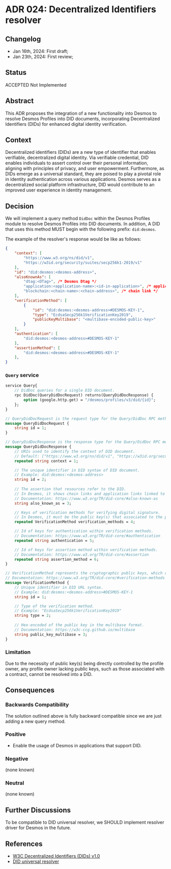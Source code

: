 # ADR 024: Decentralized Identifiers resolver

## Changelog

- Jan 16th, 2024: First draft;
- Jan 23th, 2024: First review;

## Status

ACCEPTED Not Implemented

## Abstract

This ADR proposes the integration of a new functionality into Desmos to resolve Desmos Profiles into DID documents, incorporating Decentralized Identifiers (DIDs) for enhanced digital identity verification.

## Context

Decentralized identifiers (DIDs) are a new type of identifier that enables verifiable, decentralized digital identity. Via verifiable credential, DID enables individuals to assert control over their personal information, aligning with principles of privacy, and user empowerment. Furthermore, as DIDs emerge as a universal standard, they are poised to play a pivotal role in identity authentication across various applications. Desmos serves as a decentralized social platform infrastructure, DID would contribute to an improved user experience in identity management.

## Decision

We will implement a query method `DidDoc` within the Desmos Profiles module to resolve Desmos Profiles into DID documents. In addition, A DID that uses this method MUST begin with the following prefix: `did:desmos`.

The example of the resolver's response would be like as follows:

```json
{
    "context": [
        "https://www.w3.org/ns/did/v1",
        "https://w3id.org/security/suites/secp256k1-2019/v1"
    ],
    "id": "did:desmos:<desmos-address>",
    "alsoKnownAs": [
        "dtag:<DTag>", /* Desmos Dtag */
        "application:<application-name>:<id-in-application>", /* application link */
        "blockchain:<chain-name>:<chain-address>", /* chain link */
    ],
    "verificationMethod": [
        {
            "id": "did:desmos:<desmos-address>#DESMOS-KEY-1",
            "type": "EcdsaSecp256k1VerificationKey2019",
            "publicKeyMultibase": "<multibase-encoded-public-key>"
        }
    ],
    "authentication": [
        "did:desmos:<desmos-address>#DESMOS-KEY-1"
    ],
    "assertionMethod": [
        "did:desmos:<desmos-address>#DESMOS-KEY-1"
    ],
}
```

### `Query` service

```protobuf
service Query{
    // DidDoc queries for a single DID document. 
    rpc DidDoc(QueryDidDocRequest) returns(QueryDidDocResponse) {
        option (google.http.get) = "/desmos/profiles/v3/did/{id}";
    };
}

// QueryDidDocRequest is the request type for the Query/DidDoc RPC method
message QueryDidDocRequest {
    string id = 1;
}

// QueryDidDocResponse is the response type for the Query/DidDoc RPC method
message QueryDidDocResponse {
    // URIs used to identify the context of DID document.
    // Default: ["https://www.w3.org/ns/did/v1", "https://w3id.org/security/suites/secp256k1-2019/v1"]
    repeated string context = 1;

    // The unique identifier in DID syntax of DID document.
    // Example: did:desmos:<desmos-address> 
    string id = 2;
    
    // The assertion that resources refer to the DID.
    // In Desmos, it shows chain links and application links linked to profile.
    // Documentation: https://www.w3.org/TR/did-core/#also-known-as
    string also_known_as = 3;

    // Keys of verification methods for verifying digital signature.
    // In Desmos, it must be the public key(s) that associated to the profile owner.
    repeated VerificationMethod verification_methods = 4;

    // Id of keys for authentication within verification methods.
    // Documentation: https://www.w3.org/TR/did-core/#authentication
    repeated string authentication = 5;

    // Id of keys for assertion method within verification methods.
    // Documentation: https://www.w3.org/TR/did-core/#assertion
    repeated string assertion_method = 6;
}

// VerificationMethod represents the cryptographic public keys, which can be used to authenticate interaction.
// Documentation: https://www.w3.org/TR/did-core/#verification-methods
message VerificationMethod {
    // Unique identifier in DID URL syntax.
    // Example: did:desmos:<desmos-address>#DESMOS-KEY-1
    string id = 1;

    // Type of the verification method.
    // Example: "EcdsaSecp256k1VerificationKey2019"
    string type = 2;
    
    // Hex-encoded of the public key in the multibase format.
    // Documentation: https://w3c-ccg.github.io/multibase
    string public_key_multibase = 3;
}
```

### Limitation

Due to the necessity of public key(s) being directly controlled by the profile owner, any profile owner lacking public keys, such as those associated with a contract, cannot be resolved into a DID.

## Consequences

### Backwards Compatibility

The solution outlined above is fully backward compatible since we are just adding a new query method.

### Positive

- Enable the usage of Desmos in applications that support DID.

### Negative

(none known)

### Neutral

(none known)

## Further Discussions

To be compatible to DID universal resolver, we SHOULD implement resolver driver for Desmos in the future.

## References

- [W3C Decentralized Identifiers (DIDs) v1.0](https://www.w3.org/TR/did-core/)
- [DID universal resolver](https://github.com/decentralized-identity/universal-resolver)